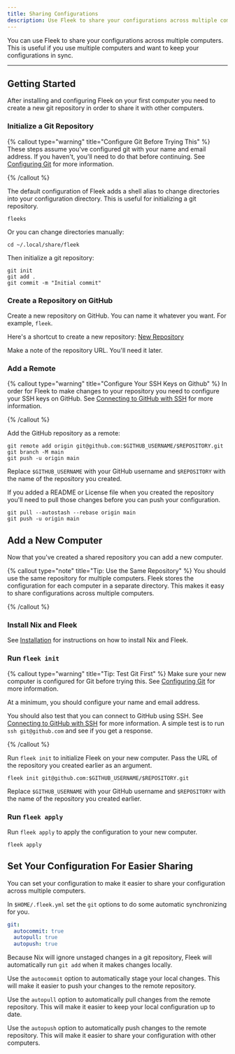```yaml
---
title: Sharing Configurations
description: Use Fleek to share your configurations across multiple computers.
---
```


You can use Fleek to share your configurations across multiple computers. This is useful if you use multiple computers and want to keep your configurations in sync.

---

## Getting Started

After installing and configuring Fleek on your first computer you need to create a new git repository in order to share it with other computers.

### Initialize a Git Repository

{% callout type="warning" title="Configure Git Before Trying This" %}
These steps assume you've configured git with your name and email address. If you haven't, you'll need to do that before continuing. See [Configuring Git](https://git-scm.com/book/en/v2/Getting-Started-First-Time-Git-Setup) for more information.

{% /callout %}

The default configuration of Fleek adds a shell alias to change directories into your configuration directory. This is useful for initializing a git repository.

```shell
fleeks
```

Or you can change directories manually:

```shell
cd ~/.local/share/fleek
```

Then initialize a git repository:

```shell
git init
git add .
git commit -m "Initial commit"
```

### Create a Repository on GitHub

Create a new repository on GitHub. You can name it whatever you want. For example, `fleek`.

Here's a shortcut to create a new repository: [New Repository](https://github.com/new)

Make a note of the repository URL. You'll need it later.

### Add a Remote

{% callout type="warning" title="Configure Your SSH Keys on Github" %}
In order for Fleek to make changes to your repository you need to configure your SSH keys on GitHub. See [Connecting to GitHub with SSH](https://docs.github.com/en/github/authenticating-to-github/connecting-to-github-with-ssh) for more information.

{% /callout %}

Add the GitHub repository as a remote:

```shell
git remote add origin git@github.com:$GITHUB_USERNAME/$REPOSITORY.git
git branch -M main
git push -u origin main
```

Replace `$GITHUB_USERNAME` with your GitHub username and `$REPOSITORY` with the name of the repository you created.

If you added a README or License file when you created the repository you'll need to pull those changes before you can push your configuration.

```shell
git pull --autostash --rebase origin main
git push -u origin main
```

## Add a New Computer

Now that you've created a shared repository you can add a new computer.

{% callout type="note" title="Tip: Use the Same Repository" %}
You should use the same repository for multiple computers. Fleek stores the configuration for each computer in a separate directory. This makes it easy to share configurations across multiple computers.

{% /callout %}

### Install Nix and Fleek

See [Installation](/docs/installation) for instructions on how to install Nix and Fleek.

### Run `fleek init`

{% callout type="warning" title="Tip: Test Git First" %}
Make sure your new computer is configured for Git before trying this. See [Configuring Git](https://git-scm.com/book/en/v2/Getting-Started-First-Time-Git-Setup) for more information.

At a minimum, you should configure your name and email address.

You should also test that you can connect to GitHub using SSH. See [Connecting to GitHub with SSH](https://docs.github.com/en/github/authenticating-to-github/connecting-to-github-with-ssh) for more information. A simple test is to run `ssh git@github.com` and see if you get a response.

{% /callout %}

Run `fleek init` to initialize Fleek on your new computer. Pass the URL of the repository you created earlier as an argument.

```shell
fleek init git@github.com:$GITHUB_USERNAME/$REPOSITORY.git
```

Replace `$GITHUB_USERNAME` with your GitHub username and `$REPOSITORY` with the name of the repository you created earlier.

### Run `fleek apply`

Run `fleek apply` to apply the configuration to your new computer.

```shell
fleek apply
```

## Set Your Configuration For Easier Sharing

You can set your configuration to make it easier to share your configuration across multiple computers.

In `$HOME/.fleek.yml` set the `git` options to do some automatic synchronizing for you.

```yaml
git:
  autocommit: true
  autopull: true
  autopush: true
```

Because Nix will ignore unstaged changes in a git repository, Fleek will automatically run `git add` when it makes changes locally.

Use the `autocommit` option to automatically stage your local changes. This will make it easier to push your changes to the remote repository.

Use the `autopull` option to automatically pull changes from the remote repository. This will make it easier to keep your local configuration up to date.

Use the `autopush` option to automatically push changes to the remote repository. This will make it easier to share your configuration with other computers.
